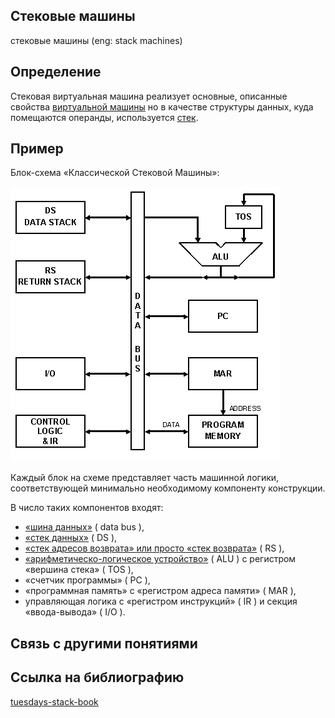 ## Стековые машины
стековые машины (eng: stack machines) 

## Определение
Стековая виртуальная машина реализует основные, описанные свойства [виртуальной машины](https://github.com/vernikkkkkkkkkkkkkkkkkkk/concept_new/blob/main/concept/virtual%20machines.md) но в качестве структуры данных, куда помещаются операнды, используется [стек](https://github.com/vernikkkkkkkkkkkkkkkkkkk/concept_new/blob/main/concept/stack.md).
## Пример
 Блок-схема «Классической Стековой Машины»:
 
 
![stack_machine](https://github.com/vernikkkkkkkkkkkkkkkkkkk/concept_new/blob/main/images/stack_machine.png "Блок-схема «Классической Стековой Машины»")

Каждый блок на схеме представляет часть машинной логики, соответствующей минимально необходимому компоненту конструкции. 

В число таких компонентов входят: 
 - [«шина данных»](https://github.com/vernikkkkkkkkkkkkkkkkkkk/concept_new/blob/main/concept/data%20bus.md) ( data bus ), 
 - [«стек данных»](https://github.com/vernikkkkkkkkkkkkkkkkkkk/concept_new/blob/main/concept/data%20stack.md) ( DS ),
 - [«стек адресов возврата» или просто «стек возврата»](https://github.com/vernikkkkkkkkkkkkkkkkkkk/concept_new/blob/main/concept/stack%20of%20returns.md) ( RS ),
 - [«арифметическо-логическое устройство»](https://github.com/vernikkkkkkkkkkkkkkkkkkk/concept_new/blob/main/concept/arithmetic%20logic%20unit.md) ( ALU ) с регистром «вершина стека» ( TOS ), 
 - «счетчик программы» ( PC ), 
 - «программная память» с «регистром адреса памяти» ( MAR ),
 - управляющая логика с «регистром инструкций» ( IR ) и секция «ввода-вывода» ( I/O ).



## Связь с другими понятиями

## Cсылка на библиографию
[tuesdays-stack-book](https://github.com/vernikkkkkkkkkkkkkkkkkkk/concept_new/blob/main/bibliography/tuesdays-stack-book%7B1%7D.md)

